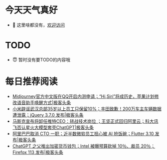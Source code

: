 # 今天天气真好
- 👋 这里啥都没有，[欢迎访问](https://zhangfeng-ola.github.io/)
<!---
- 👀 I’m interested in ...
- 🌱 I’m currently learning ...
- 💞️ I’m looking to collaborate on ...
- 📫 How to reach me ...
- 😇 I'm doing something ...

--->

# TODO 
- 😇 暂时没有要TODO的内容哦

<!---
zhangfeng-ola/zhangfeng-ola is a ✨ special ✨ repository because its `README.md` (this file) appears on your GitHub profile.
You can click the Preview link to take a look at your changes.
--->

# 每日推荐阅读
<!-- BLOG-POST-LIST:START -->
- [Midjourney官方中文版在QQ开启内测申请；“Hi,Siri”将成历史，苹果计划修改语音助手唤醒方式|极客头条](https://blog.csdn.net/weixin_39786569/article/details/130698979)
- [小米辟谣武汉总部35岁以上员工只保留10%；丰田致歉！200万车主车辆数据遭泄露；jQuery 3.7.0 发布|极客头条](https://blog.csdn.net/weixin_39786569/article/details/130677773)
- [马斯克宣布将卸任推特CEO：转战技术岗位 ；王坚正式回归阿里云；科大讯飞否认星火大模型套壳ChatGPT|极客头条](https://blog.csdn.net/weixin_39786569/article/details/130635257)
- [阿里巴巴取消 CTO 一职；近半数微软员工担心被 AI 抢饭碗；Flutter 3.10 发布|极客头条](https://blog.csdn.net/weixin_39786569/article/details/130614733)
- [ChatGPT 之父推出加密货币钱包；Intel 被曝预算砍掉 10％、裁员 20％；Firefox 113 发布|极客头条](https://blog.csdn.net/weixin_39786569/article/details/130593829)
<!-- BLOG-POST-LIST:END -->
